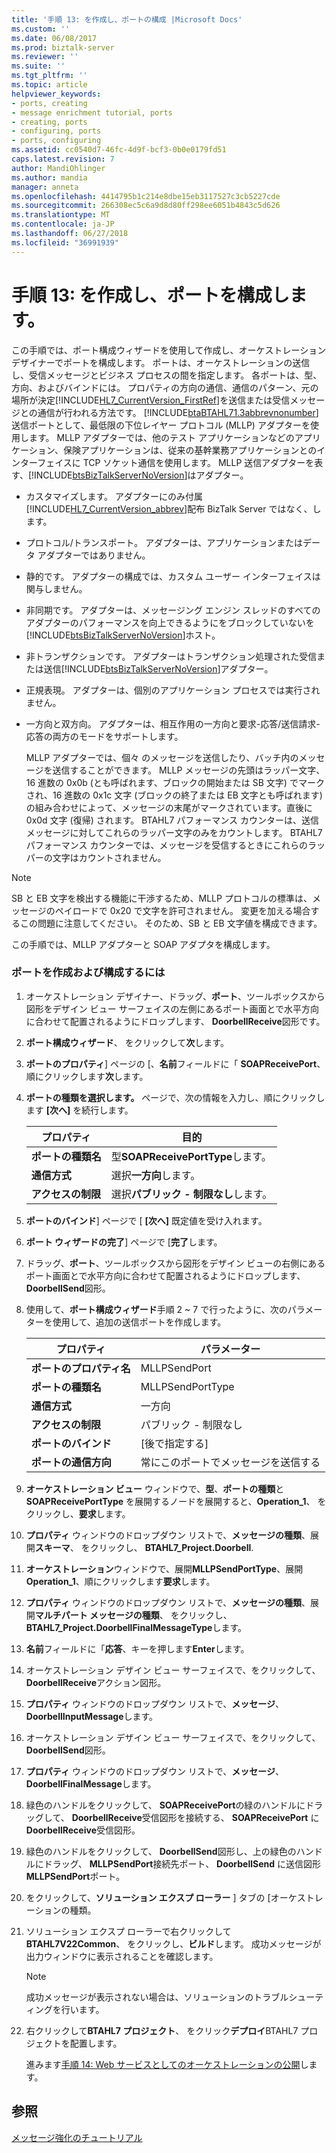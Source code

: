 ```yaml
---
title: '手順 13: を作成し、ポートの構成 |Microsoft Docs'
ms.custom: ''
ms.date: 06/08/2017
ms.prod: biztalk-server
ms.reviewer: ''
ms.suite: ''
ms.tgt_pltfrm: ''
ms.topic: article
helpviewer_keywords:
- ports, creating
- message enrichment tutorial, ports
- creating, ports
- configuring, ports
- ports, configuring
ms.assetid: cc0540d7-46fc-4d9f-bcf3-0b0e0179fd51
caps.latest.revision: 7
author: MandiOhlinger
ms.author: mandia
manager: anneta
ms.openlocfilehash: 4414795b1c214e8dbe15eb3117527c3cb5227cde
ms.sourcegitcommit: 266308ec5c6a9d8d80ff298ee6051b4843c5d626
ms.translationtype: MT
ms.contentlocale: ja-JP
ms.lasthandoff: 06/27/2018
ms.locfileid: "36991939"
---
```

# <a name="step-13-create-and-configure-ports"></a>手順 13: を作成し、ポートを構成します。
この手順では、ポート構成ウィザードを使用して作成し、オーケストレーション デザイナーでポートを構成します。 ポートは、オーケストレーションの送信し、受信メッセージとビジネス プロセスの間を指定します。 各ポートは、型、方向、およびバインドには。 プロパティの方向の通信、通信のパターン、元の場所が決定[!INCLUDE[HL7_CurrentVersion_FirstRef](../../includes/hl7-currentversion-firstref-md.md)]を送信または受信メッセージとの通信が行われる方法です。 [!INCLUDE[btaBTAHL71.3abbrevnonumber](../../includes/btabtahl71-3abbrevnonumber-md.md)] 送信ポートとして、最低限の下位レイヤー プロトコル (MLLP) アダプターを使用します。 MLLP アダプターでは、他のテスト アプリケーションなどのアプリケーション、保険アプリケーションは、従来の基幹業務アプリケーションとのインターフェイスに TCP ソケット通信を使用します。 MLLP 送信アダプターを表す、[!INCLUDE[btsBizTalkServerNoVersion](../../includes/btsbiztalkservernoversion-md.md)]はアダプター。  

- カスタマイズします。 アダプターにのみ付属[!INCLUDE[HL7_CurrentVersion_abbrev](../../includes/hl7-currentversion-abbrev-md.md)]配布 BizTalk Server ではなく、します。  

- プロトコル/トランスポート。 アダプターは、アプリケーションまたはデータ アダプターではありません。  

- 静的です。 アダプターの構成では、カスタム ユーザー インターフェイスは関与しません。  

- 非同期です。 アダプターは、メッセージング エンジン スレッドのすべてのアダプターのパフォーマンスを向上できるようにをブロックしていないを[!INCLUDE[btsBizTalkServerNoVersion](../../includes/btsbiztalkservernoversion-md.md)]ホスト。  

- 非トランザクションです。 アダプターはトランザクション処理された受信または送信[!INCLUDE[btsBizTalkServerNoVersion](../../includes/btsbiztalkservernoversion-md.md)]アダプター。  

- 正規表現。 アダプターは、個別のアプリケーション プロセスでは実行されません。  

- 一方向と双方向。 アダプターは、相互作用の一方向と要求-応答/送信請求-応答の両方のモードをサポートします。  

  MLLP アダプターでは、個々 のメッセージを送信したり、バッチ内のメッセージを送信することができます。 MLLP メッセージの先頭はラッパー文字、16 進数の 0x0b (とも呼ばれます、ブロックの開始または SB 文字) でマークされ、16 進数の 0x1c 文字 (ブロックの終了または EB 文字とも呼ばれます) の組み合わせによって、メッセージの末尾がマークされています。直後に 0x0d 文字 (復帰) されます。 BTAHL7 パフォーマンス カウンターは、送信メッセージに対してこれらのラッパー文字のみをカウントします。 BTAHL7 パフォーマンス カウンターでは、メッセージを受信するときにこれらのラッパーの文字はカウントされません。  

> [!NOTE]
>  SB と EB 文字を検出する機能に干渉するため、MLLP プロトコルの標準は、メッセージのペイロードで 0x20 で文字を許可されません。 変更を加える場合するこの問題に注意してください。 そのため、SB と EB 文字値を構成できます。  

 この手順では、MLLP アダプターと SOAP アダプタを構成します。  

### <a name="to-create-and-configure-the-ports"></a>ポートを作成および構成するには  

1. オーケストレーション デザイナー、ドラッグ、**ポート**、ツールボックスから図形をデザイン ビュー サーフェイスの左側にあるポート画面とで水平方向に合わせて配置されるようにドロップします、 **DoorbellReceive**図形です。  

2. **ポート構成ウィザード**、 をクリックして**次**します。  

3. **ポートのプロパティ**] ページの [、**名前**フィールドに「 **SOAPReceivePort**、順にクリックします**次**します。  

4. **ポートの種類を選択します。** ページで、次の情報を入力し、順にクリックします **[次へ]** を続行します。  


   |         プロパティ          |          目的           |
   |---------------------------|-------------------------------|
   |    **ポートの種類名**     | 型**SOAPReceivePortType**します。 |
   | **通信方式** |      選択**一方向**します。      |
   |  **アクセスの制限**  | 選択**パブリック - 制限なし**します。 |


5. **ポートのバインド**] ページで [ **[次へ]** 既定値を受け入れます。  

6. **ポート ウィザードの完了**] ページで [**完了**します。  

7. ドラッグ、**ポート**、ツールボックスから図形をデザイン ビューの右側にあるポート画面とで水平方向に合わせて配置されるようにドロップします、 **DoorbellSend**図形。  

8. 使用して、**ポート構成ウィザード**手順 2 ~ 7 で行ったように、次のパラメーターを使用して、追加の送信ポートを作成します。  


   |              プロパティ               |                   パラメーター                   |
   |-------------------------------------|-----------------------------------------------|
   |      **ポートのプロパティ名**       |                 MLLPSendPort                  |
   |         **ポートの種類名**          |               MLLPSendPortType                |
   |      **通信方式**      |                    一方向                    |
   |       **アクセスの制限**       |               パブリック - 制限なし               |
   |          **ポートのバインド**           |                 [後で指定する]                 |
   | **ポートの通信方向** | 常にこのポートでメッセージを送信する |


9. **オーケストレーション ビュー**  ウィンドウで、**型**、**ポートの種類**と**SOAPReceivePortType** を展開するノードを展開すると、**Operation_1**、 をクリックし、**要求**します。  

10. **プロパティ** ウィンドウのドロップダウン リストで、**メッセージの種類**、展開**スキーマ**、 をクリックし、 **BTAHL7_Project.Doorbell**.  

11. **オーケストレーション**ウィンドウで、展開**MLLPSendPortType**、展開**Operation_1**、順にクリックします**要求**します。  

12. **プロパティ** ウィンドウのドロップダウン リストで、**メッセージの種類**、展開**マルチパート メッセージの種類**、 をクリックし、 **BTAHL7_Project.DoorbellFinalMessageType**します。  

13. **名前**フィールドに「**応答**、キーを押します**Enter**します。  

14. オーケストレーション デザイン ビュー サーフェイスで、をクリックして、 **DoorbellReceive**アクション図形。  

15. **プロパティ** ウィンドウのドロップダウン リストで、**メッセージ**、 **DoorbellInputMessage**します。  

16. オーケストレーション デザイン ビュー サーフェイスで、をクリックして、 **DoorbellSend**図形。  

17. **プロパティ** ウィンドウのドロップダウン リストで、**メッセージ**、 **DoorbellFinalMessage**します。  

18. 緑色のハンドルをクリックして、 **SOAPReceivePort**の緑のハンドルにドラッグして、 **DoorbellReceive**受信図形を接続する、 **SOAPReceivePort** に**DoorbellReceive**受信図形。  

19. 緑色のハンドルをクリックして、 **DoorbellSend**図形し、上の緑色のハンドルにドラッグ、 **MLLPSendPort**接続先ポート、 **DoorbellSend** に送信図形**MLLPSendPort**ポート。  

20. をクリックして、**ソリューション エクスプ ローラー** ] タブの [オーケストレーションの種類。  

21. ソリューション エクスプ ローラーで右クリックして**BTAHL7V22Common**、 をクリックし、**ビルド**します。 成功メッセージが出力ウィンドウに表示されることを確認します。  

    > [!NOTE]
    >  成功メッセージが表示されない場合は、ソリューションのトラブルシューティングを行います。  

22. 右クリックして**BTAHL7 プロジェクト**、 をクリック**デプロイ**BTAHL7 プロジェクトを配置します。  

    進みます[手順 14: Web サービスとしてのオーケストレーションの公開](../../adapters-and-accelerators/accelerator-hl7/step-14-publish-the-orchestration-as-a-web-service.md)します。  

## <a name="see-also"></a>参照  
 [メッセージ強化のチュートリアル](../../adapters-and-accelerators/accelerator-hl7/message-enrichment-tutorial.md)